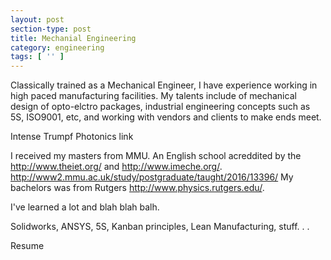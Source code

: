 ```yaml
---
layout: post
section-type: post
title: Mechanial Engineering
category: engineering
tags: [ '' ]
---
```


Classically trained as a Mechanical Engineer, I have experience working in high paced manufacturing facilities.  My talents include of mechanical design of opto-elctro packages, industrial engineering concepts such as 5S, ISO9001, etc, and working with vendors and clients to make ends meet.

Intense
Trumpf Photonics link

I received my masters from MMU.  An English school acreddited by the http://www.theiet.org/ and http://www.imeche.org/.
http://www2.mmu.ac.uk/study/postgraduate/taught/2016/13396/
My bachelors was from Rutgers http://www.physics.rutgers.edu/.

I've learned a lot and blah blah balh.

Solidworks, ANSYS, 5S, Kanban principles, Lean Manufacturing, stuff. . .

Resume
